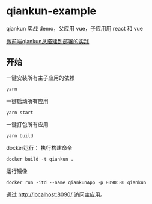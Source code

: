 # qiankun-example

qiankun 实战 demo，父应用 vue，子应用用 react 和 vue

[微前端qiankun从搭建到部署的实践](https://juejin.im/post/6875462470593904653)

## 开始
一键安装所有主子应用的依赖
```
yarn
```

一键启动所有应用
```
yarn start
```

一键打包所有应用
```
yarn build
```

docker运行：
执行构建命令
```
docker build -t qiankun .
```
运行镜像
```
docker run -itd --name qiankunApp -p 8090:80 qiankun
```

通过 [http://localhost:8090/](http://localhost:8090/) 访问主应用。
